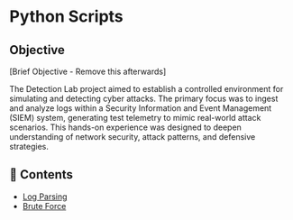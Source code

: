 # Python Scripts

## Objective
[Brief Objective - Remove this afterwards]

The Detection Lab project aimed to establish a controlled environment for simulating and detecting cyber attacks. The primary focus was to ingest and analyze logs within a Security Information and Event Management (SIEM) system, generating test telemetry to mimic real-world attack scenarios. This hands-on experience was designed to deepen understanding of network security, attack patterns, and defensive strategies.

## 📂 Contents
- [Log Parsing](./Log-Parsing-Scripts/Honeypot-Analyser)
- [Brute Force](./Emulated-Brute-Force-Attack)
